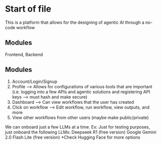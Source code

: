 # Start of file
This is a platform that allows for the designing of agentic AI through a no-code workflow

## Modules
Frontend, Backend

## Modules
1. Account/Login/Signup
2. Profile --> Allows for configurations of various tools that are important
(i.e. logging into a few APIs and agentic solutions and registering API keys --> must hash and make secure)
3. Dashboard --> Can view workflows that the user has created
4. Click on workflow --> Edit workflow, run workflow, view outputs, and more
5. View other workflows from other users (maybe make public/private)

We can onboard just a few LLMs at a time. Ex: Just for testing purposes, just onboard the following LLMs:
Deepseek R1 (free version)
Google Gemini 2.0 Flash Lite (free version)
*Check Hugging Face for more options